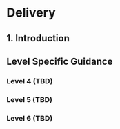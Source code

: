 # Delivery <!-- omit in toc -->

## 1. Introduction

## Level Specific Guidance

### Level 4 (TBD)

### Level 5 (TBD)

### Level 6 (TBD)
